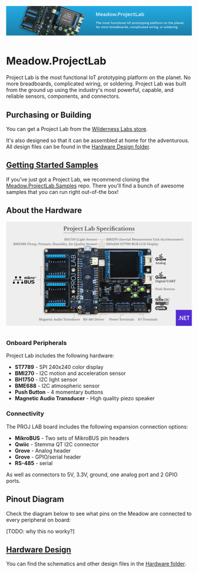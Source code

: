 <img src="Design/banner.jpg" style="margin-bottom:10px" />

# Meadow.ProjectLab

Project Lab is the most functional IoT prototyping platform on the planet. No more breadboards, complicated wiring, or soldering. Project Lab was built from the ground up using the industry's most powerful, capable, and reliable sensors, components, and connectors.

## Purchasing or Building

You can get a Project Lab from the [Wilderness Labs store](https://store.wildernesslabs.co/collections/frontpage/products/project-lab-board).

It's also designed so that it can be assembled at home for the adventurous. All design files can be found in the [Hardware Design folder](Source/Hardware).

## [Getting Started Samples](https://github.com/WildernessLabs/Meadow.ProjectLab.Samples)

If you've just got a Project Lab, we recommend cloning the [Meadow.ProjectLab.Samples](https://github.com/WildernessLabs/Meadow.ProjectLab.Samples) repo. There you'll find a bunch of awesome samples that you can run right out-of-the box!

## About the Hardware

<img src="Design/project-lab-specs.jpg" style="margin-bottom:10px" />

### Onboard Peripherals

Project Lab includes the following hardware:
* **ST7789** - SPI 240x240 color display
* **BMI270** - I2C motion and acceleration sensor
* **BH1750** - I2C light sensor
* **BME688** - I2C atmospheric sensor
* **Push Button** - 4 momentary buttons
* **Magnetic Audio Transducer** - High quality piezo speaker

### Connectivity

The PROJ LAB board includes the following expansion connection options:
* **MikroBUS** - Two sets of MikroBUS pin headers
* **Qwiic** - Stemma QT I2C connector
* **Grove** - Analog header
* **Grove** - GPIO/serial header
* **RS-485** - serial 

As well as connectors to 5V, 3.3V, ground, one analog port and 2 GPIO ports.

## Pinout Diagram

Check the diagram below to see what pins on the Meadow are connected to every peripheral on board:
&nbsp;

[TODO: why this no worky?]

[](Docs/Images/Pinout.png)

## [Hardware Design](Source/Hardware)

You can find the schematics and other design files in the [Hardware folder](Source/Hardware).